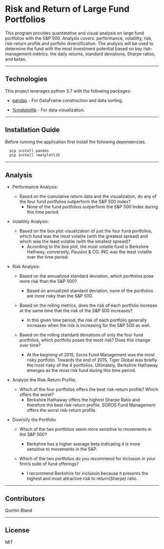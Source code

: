 # Risk and Return of Large Fund Portfolios

This program provides quantatative and visual analysis on large fund portfolios with the S&P 500. Analysis covers: performance, volatility, risk, risk-return profile and porfolio diversification. The analysis will be used to determine the fund with the most investment potential based on key risk-management metrics: the daily returns, standard deviations, Sharpe ratios, and betas.

---

## Technologies

This project leverages python 3.7 with the following packages:

* [pandas](https://github.com/pandas-dev/pandas) - For DataFrame construction and data sorting.

* [%matplotlib](https://github.com/matplotlib/matplotlib) - For data vizualization.

---

## Installation Guide

Before running the application first install the following dependencies.

```python
  pip install pandas
  pip install %matplotlib
```

---

## Analysis

* Performance Analysis:
    - Based on the cumulative return data and the visualization, do any of the four fund portfolios outperform the S&P 500 Index?
        - None of the fund portfolios outperform the S&P 500 Index during this time period.
* Volatility Analysis:
     - Based on the box plot visualization of just the four fund portfolios, which fund was the most volatile (with the greatest spread) and which was the least volatile (with the smallest spread)?
        - According to the box plot, the most volatile fund is Berkshire Hathway, conversely, Pauslon & CO. INC was the least volatile over the time period.
* Risk Analysis:
    * Based on the annualized standard deviation, which portfolios pose more risk than the S&P 500?
        - Based on annualized standard deviation, none of the portfolios are more risky than the S&P 500.

    * Based on the rolling metrics, does the risk of each portfolio increase at the same time that the risk of the S&P 500 increases?
        - In this given time period, the risk of each portfolio generally increases when the risk is increasing for the S&P 500 as well.

    * Based on the rolling standard deviations of only the four fund portfolios, which portfolio poses the most risk? Does this change over time?
        - At the begining of 2015, Soros Fund Management was the most risky portfolio. Towards the end of 2015, Tiger Global was briefly the most risky of the 4 portfolios. Ultimately, Berkshire Hathaway emerges as the most risk fund during this time period.

* Analyze the Risk-Return Profile:
    * Which of the four portfolios offers the best risk-return profile? Which offers the worst?
        - Berkshire Hathaway offers the highest Sharpe Ratio and therefore the best risk-return profile. SOROS Fund Management offers the worst risk-return profile. 
        
* Diversify the Portfolio
    * Which of the two portfolios seem more sensitive to movements in the S&P 500?
        -  Berkshire has a higher average beta indicating it is more sensitive to movements in the S&P.

    * Which of the two portfolios do you recommend for inclusion in your firm’s suite of fund offerings? 
        - I recommend Berkshire for inclusoin because it presents the highest and most attractive risk to return(Sharpe) ratio. 
---

## Contributors

Quintin Bland

---

## License

MIT